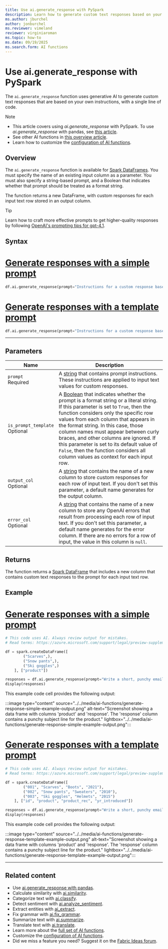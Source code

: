 ```yaml
---
title: Use ai.generate_response with PySpark
description: Learn how to generate custom text responses based on your own instruction by using the ai.generate_response function with PySpark.
ms.author: jburchel
author: jonburchel
ms.reviewer: vimeland
reviewer: virginiaroman
ms.topic: how-to
ms.date: 09/19/2025
ms.search.form: AI functions
---
```


# Use ai.generate_response with PySpark

The `ai.generate_response` function uses generative AI to generate custom text responses that are based on your own instructions, with a single line of code.

> [!NOTE]
> - This article covers using *ai.generate_response* with PySpark. To use *ai.generate_response* with pandas, see [this article](../pandas/generate-response.md).
> - See other AI functions in [this overview article](../overview.md).
> - Learn how to customize the [configuration of AI functions](./configuration.md).

## Overview

The `ai.generate_response` function is available for [Spark DataFrames](https://spark.apache.org/docs/latest/api/python/reference/pyspark.sql/dataframe.html). You must specify the name of an existing input column as a parameter. You must also specify a string-based prompt, and a Boolean that indicates whether that prompt should be treated as a format string.

The function returns a new DataFrame, with custom responses for each input text row stored in an output column.

> [!TIP]
>
> Learn how to craft more effective prompts to get higher-quality responses by following [OpenAI's prompting tips for gpt-4.1](https://cookbook.openai.com/examples/gpt4-1_prompting_guide#2-long-context).

## Syntax

# [Generate responses with a simple prompt](#tab/simple-prompt)

```python
df.ai.generate_response(prompt="Instructions for a custom response based on all column values", output_col="response")
```

# [Generate responses with a template prompt](#tab/template-prompt)

```python
df.ai.generate_response(prompt="Instructions for a custom response based on specific {column1} and {column2} values", is_prompt_template=True, output_col="response")
```

---

## Parameters

| Name | Description |
|---|---|
| `prompt` <br> Required | A [string](https://spark.apache.org/docs/latest/api/python/reference/pyspark.sql/api/pyspark.sql.types.StringType.html) that contains prompt instructions. These instructions are applied to input text values for custom responses. |
| `is_prompt_template` <br> Optional | A [Boolean](https://docs.python.org/3/library/stdtypes.html#boolean-type-bool) that indicates whether the prompt is a format string or a literal string. If this parameter is set to `True`, then the function considers only the specific row values from each column that appears in the format string. In this case, those column names must appear between curly braces, and other columns are ignored. If this parameter is set to its default value of `False`, then the function considers all column values as context for each input row. |
| `output_col` <br> Optional | A [string](https://spark.apache.org/docs/latest/api/python/reference/pyspark.sql/api/pyspark.sql.types.StringType.html) that contains the name of a new column to store custom responses for each row of input text. If you don't set this parameter, a default name generates for the output column. |
| `error_col` <br> Optional | A [string](https://spark.apache.org/docs/latest/api/python/reference/pyspark.sql/api/pyspark.sql.types.StringType.html) that contains the name of a new column to store any OpenAI errors that result from processing each row of input text. If you don't set this parameter, a default name generates for the error column. If there are no errors for a row of input, the value in this column is `null`. |

## Returns

The function returns a [Spark DataFrame](https://spark.apache.org/docs/latest/api/python/reference/pyspark.sql/dataframe.html) that includes a new column that contains custom text responses to the prompt for each input text row.

## Example

# [Generate responses with a simple prompt](#tab/simple-prompt)

```python
# This code uses AI. Always review output for mistakes. 
# Read terms: https://azure.microsoft.com/support/legal/preview-supplemental-terms/.

df = spark.createDataFrame([
        ("Scarves",),
        ("Snow pants",),
        ("Ski goggles",)
    ], ["product"])

responses = df.ai.generate_response(prompt="Write a short, punchy email subject line for a winter sale.", output_col="response")
display(responses)
```

This example code cell provides the following output:

:::image type="content" source="../../media/ai-functions/generate-response-simple-example-output.png" alt-text="Screenshot showing a data frame with columns 'product' and 'response'. The 'response' column contains a punchy subject line for the product." lightbox="../../media/ai-functions/generate-response-simple-example-output.png":::

# [Generate responses with a template prompt](#tab/template-prompt)

```python
# This code uses AI. Always review output for mistakes. 
# Read terms: https://azure.microsoft.com/support/legal/preview-supplemental-terms/.

df = spark.createDataFrame([
        ("001", "Scarves", "Boots", "2021"),
        ("002", "Snow pants", "Sweaters", "2010"),
        ("003", "Ski goggles", "Helmets", "2015")
    ], ["id", "product", "product_rec", "yr_introduced"])

responses = df.ai.generate_response(prompt="Write a short, punchy email subject line for a winter sale on the {product}.", is_prompt_template=True, output_col="response")
display(responses)
```

This example code cell provides the following output:

:::image type="content" source="../../media/ai-functions/generate-response-template-example-output.png" alt-text="Screenshot showing a data frame with columns 'product' and 'response'. The 'response' column contains a punchy subject line for the product." lightbox="../../media/ai-functions/generate-response-template-example-output.png":::

---

## Related content

- Use [ai.generate_response with pandas](../pandas/generate-response.md).
- Calculate similarity with [ai.similarity](./similarity.md).
- Categorize text with [ai.classify](./classify.md).
- Detect sentiment with [ai.analyze_sentiment](./analyze-sentiment.md).
- Extract entities with [ai_extract](./extract.md).
- Fix grammar with [ai.fix_grammar](./fix-grammar.md).
- Summarize text with [ai.summarize](./summarize.md).
- Translate text with [ai.translate](./translate.md).
- Learn more about the [full set of AI functions](../overview.md).
- Customize the [configuration of AI functions](./configuration.md).
- Did we miss a feature you need? Suggest it on the [Fabric Ideas forum](https://ideas.fabric.microsoft.com/).
